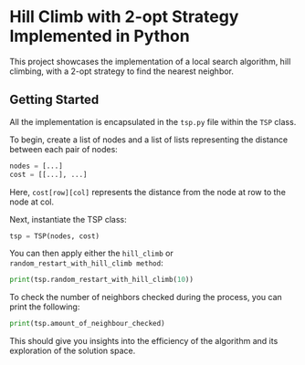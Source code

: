 # Hill Climb with 2-opt Strategy Implemented in Python

This project showcases the implementation of a local search algorithm, hill climbing, with a 2-opt strategy to find the nearest neighbor.

## Getting Started

All the implementation is encapsulated in the `tsp.py` file within the `TSP` class.

To begin, create a list of nodes and a list of lists representing the distance between each pair of nodes:

```python
nodes = [...]
cost = [[...], ...]
```

Here, `cost[row][col]` represents the distance from the node at row to the node at col.

Next, instantiate the TSP class:

```python
tsp = TSP(nodes, cost)
```

You can then apply either the `hill_climb` or `random_restart_with_hill_climb method`:

```python
print(tsp.random_restart_with_hill_climb(10))
```

To check the number of neighbors checked during the process, you can print the following:

```python
print(tsp.amount_of_neighbour_checked)
```

This should give you insights into the efficiency of the algorithm and its exploration of the solution space.
